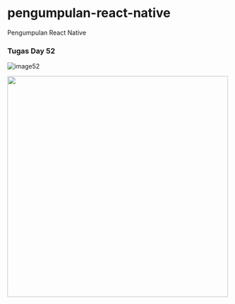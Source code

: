 # pengumpulan-react-native
Pengumpulan React Native


### Tugas Day 52
![image52](https://github.com/ozanryo/pengumpulan-react-native/blob/main/20210702_131856.gif?raw=true)

<img src="https://github.com/ozanryo/pengumpulan-react-native/blob/main/20210702_131856.gif?raw=true" width="500" height="500" />

